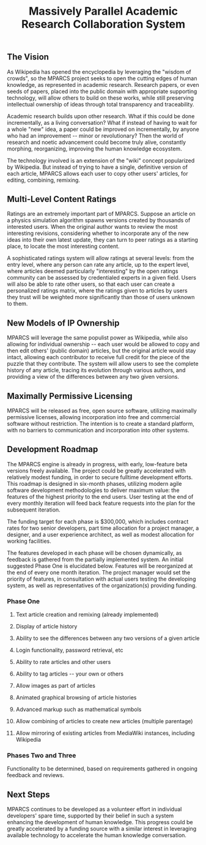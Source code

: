 ﻿---
layout: default
title: Massively Parallel Academic Research Collaboration System
---

## The Vision

As Wikipedia has opened the encyclopedia by leveraging the "wisdom of crowds", so the MPARCS project seeks to open the cutting edges of human knowledge, as represented in academic research.  Research papers, or even seeds of papers, placed into the public domain with appropriate supporting technology, will allow others to build on these works, while still preserving intellectual ownership of ideas through total transparency and traceability.

Academic research builds upon other research.  What if this could be done incrementally, as a living conversation?  What if instead of having to wait for a whole "new" idea, a paper could be improved on incrementally, by anyone who had an improvement -- minor or revolutionary?  Then the world of research and noetic advancement could become truly alive, constantly morphing, reorganizing, improving the human knowledge ecosystem.  

The technology involved is an extension of the "wiki" concept popularized by Wikipedia.  But instead of trying to have a single, definitive version of each article, MPARCS allows each user to copy other users' articles, for editing, combining, remixing.  

## Multi-Level Content Ratings

Ratings are an extremely important part of MPARCS.  Suppose an article on a physics simulation algorithm spawns versions created by thousands of interested users.  When the original author wants to review the most interesting revisions, considering whether to incorporate any of the new ideas into their own latest update, they can turn to peer ratings as a starting place, to locate the most interesting content. 

A sophisticated ratings system will allow ratings at several levels: from the entry level, where any person can rate any article, up to the expert level, where articles deemed particularly "interesting" by the open ratings community can be assessed by credentialed experts in a given field.  Users will also be able to rate other users, so that each user can create a personalized ratings matrix, where the ratings given to articles by  users they trust will be weighted more significantly than those of users unknown to them.

## New Models of IP Ownership

MPARCS will leverage the same populist power as Wikipedia, while also allowing for individual ownership -- each user would be allowed to copy and then edit others' (public domain) articles, but the original article would stay intact, allowing each contributor to receive full credit for the piece of the puzzle that they contribute. The system will allow users to see the complete history of any article, tracing its evolution through various authors, and providing a view of the differences between any two given versions.

## Maximally Permissive Licensing

MPARCS will be released as free, open source software, utilizing maximally permissive licenses, allowing incorporation into free and commercial software without restriction.  The intention is to create a standard platform, with no barriers to communication and incorporation into other systems.

## Development Roadmap

The MPARCS engine is already in progress, with early, low-feature beta versions freely available.  The project could be greatly accelerated with relatively modest funding, in order to secure fulltime development efforts.  This roadmap is designed in six-month phases, utilizing modern agile software development methodologies to deliver maximum value: the features of the highest priority to the end users.  User testing at the end of every monthly iteration will feed back feature requests into the plan for the subsequent iteration.  

The funding target for each phase is $300,000, which includes contract rates for two senior developers, part time allocation for a project manager, a designer, and a user experience architect, as well as modest allocation for working facilities.  

The features developed in each phase will be chosen dynamically, as feedback is gathered from the partially implemented system.  An initial suggested Phase One is elucidated below.  Features will be reorganized at the end of every one month iteration.  The project manager would set the priority of  features, in consultation with actual users testing the developing system, as well as representatives of the organization(s) providing funding.

### Phase One           

1. Text article creation and remixing (already implemented)
   
2. Display of article history
   
3. Ability to see the differences between any two versions of a given article
   
4. Login functionality, password retrieval, etc
   
5. Ability to rate articles and other users
   
6. Ability to tag articles -- your own or others
   
7. Allow images as part of articles
   
8. Animated graphical browsing of article histories
   
9. Advanced markup such as mathematical symbols
   
10. Allow combining  of articles to create new articles (multiple parentage)
   
11. Allow mirroring of existing articles from MediaWiki instances, including Wikipedia

### Phases Two and Three

Functionality to be determined, based on requirements gathered in ongoing feedback and reviews.

## Next Steps

MPARCS continues to be developed as a volunteer effort in individual developers' spare time, supported by their belief in such a system enhancing the development of human knowledge.  This progress could be greatly accelerated by a funding source with a similar interest in leveraging available technology to accelerate the human knowledge conversation. 
